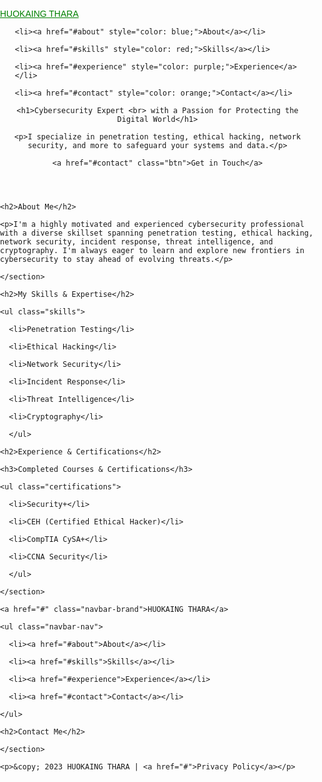 <!DOCTYPE html>

<html lang="en">

<head>

  <meta charset="UTF-8">

  <meta name="viewport" content="width=device-width, initial-scale=1.0">

  <title>HUOKAING THARA | Cybersecurity Expert</title>

  <style>

    body {

      margin: 0;

      padding: 0;

      font-family: sans-serif;

    }



    h1 {

      text-align: center;

      font-size: 3em; /* Adjust font size as needed */

      animation: colorChange 0.9s infinite alternate ease-in-out; /* Combined animation duration and number of colors */

    }



    @keyframes colorChange {

      0% { color: blue; }

      33% { color: red; }

      66% { color: green; }

      100% { color: blue; } /* Ensures smooth transition back to blue */

    }

   </style>



   <nav class="navbar">

  <a href="#" class="navbar-brand" style="color: green;">HUOKAING THARA</a>

  <ul class="navbar-nav">

    <li><a href="#about" style="color: blue;">About</a></li>

    <li><a href="#skills" style="color: red;">Skills</a></li>

    <li><a href="#experience" style="color: purple;">Experience</a></li>

    <li><a href="#contact" style="color: orange;">Contact</a></li>

  </ul>

</nav>



  <header class="hero">

    <h1>Cybersecurity Expert <br> with a Passion for Protecting the Digital World</h1>

    <p>I specialize in penetration testing, ethical hacking, network security, and more to safeguard your systems and data.</p>

    <a href="#contact" class="btn">Get in Touch</a>

  </header>



  <section id="about">

    <h2>About Me</h2>

    <p>I'm a highly motivated and experienced cybersecurity professional with a diverse skillset spanning penetration testing, ethical hacking, network security, incident response, threat intelligence, and cryptography. I'm always eager to learn and explore new frontiers in cybersecurity to stay ahead of evolving threats.</p>

    </section>



  <section id="skills">

    <h2>My Skills & Expertise</h2>

    <ul class="skills">

      <li>Penetration Testing</li>

      <li>Ethical Hacking</li>

      <li>Network Security</li>

      <li>Incident Response</li>

      <li>Threat Intelligence</li>

      <li>Cryptography</li>

      </ul>

  </section>



  <section id="experience">

    <h2>Experience & Certifications</h2>

    <h3>Completed Courses & Certifications</h3>

    <ul class="certifications">

      <li>Security+</li>

      <li>CEH (Certified Ethical Hacker)</li>

      <li>CompTIA CySA+</li>

      <li>CCNA Security</li>

      </ul>

    </section>



<nav class="navbar">

    <a href="#" class="navbar-brand">HUOKAING THARA</a>

    <ul class="navbar-nav">

      <li><a href="#about">About</a></li>

      <li><a href="#skills">Skills</a></li>

      <li><a href="#experience">Experience</a></li>

      <li><a href="#contact">Contact</a></li>

    </ul>

  </nav>



  <section id="contact">

    <h2>Contact Me</h2>

    </section>



  <footer>

    <p>&copy; 2023 HUOKAING THARA | <a href="#">Privacy Policy</a></p>

  </footer>



</body>

</html>
